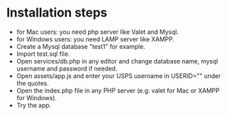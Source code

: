 
# Installation steps
- for Mac users: you need php server like Valet and Mysql.
- for Windows users: you need LAMP server like XAMPP.
- Create a Mysql database "test1" for example.
- Import test.sql file.
- Open services/db.php in any editor and change database name, mysql username and password if needed.
- Open assets/app.js and enter your USPS username in USERID="" under the quotes.
- Open the index.php file in any PHP server (e.g: valet for Mac or XAMPP for Windows).
- Try the app.